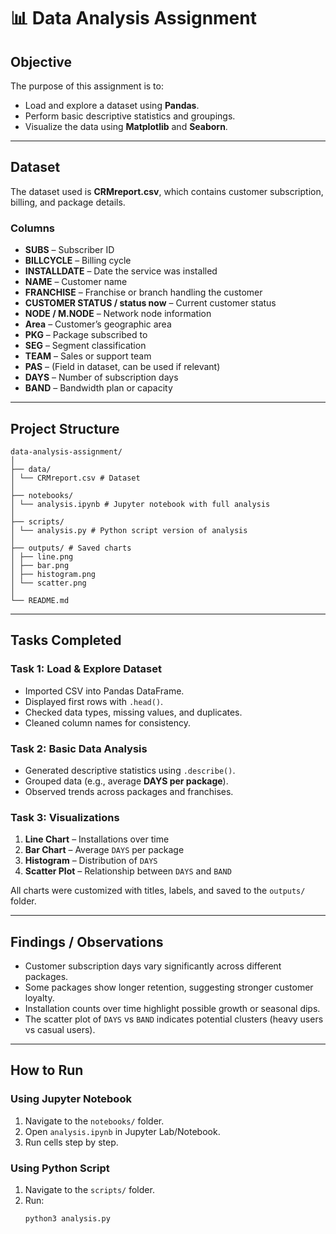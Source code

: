# 📊 Data Analysis Assignment

## Objective
The purpose of this assignment is to:
- Load and explore a dataset using **Pandas**.
- Perform basic descriptive statistics and groupings.
- Visualize the data using **Matplotlib** and **Seaborn**.

---

## Dataset
The dataset used is **CRMreport.csv**, which contains customer subscription, billing, and package details.

### Columns
- **SUBS** – Subscriber ID  
- **BILLCYCLE** – Billing cycle  
- **INSTALLDATE** – Date the service was installed  
- **NAME** – Customer name  
- **FRANCHISE** – Franchise or branch handling the customer  
- **CUSTOMER STATUS / status now** – Current customer status  
- **NODE / M.NODE** – Network node information  
- **Area** – Customer’s geographic area  
- **PKG** – Package subscribed to  
- **SEG** – Segment classification  
- **TEAM** – Sales or support team  
- **PAS** – (Field in dataset, can be used if relevant)  
- **DAYS** – Number of subscription days  
- **BAND** – Bandwidth plan or capacity  

---

## Project Structure
```
data-analysis-assignment/
│
├── data/
│ └── CRMreport.csv # Dataset
│
├── notebooks/
│ └── analysis.ipynb # Jupyter notebook with full analysis
│
├── scripts/
│ └── analysis.py # Python script version of analysis
│
├── outputs/ # Saved charts
│ ├── line.png
│ ├── bar.png
│ ├── histogram.png
│ └── scatter.png
│
└── README.md
```


---

## Tasks Completed

### Task 1: Load & Explore Dataset
- Imported CSV into Pandas DataFrame.
- Displayed first rows with `.head()`.
- Checked data types, missing values, and duplicates.
- Cleaned column names for consistency.

### Task 2: Basic Data Analysis
- Generated descriptive statistics using `.describe()`.
- Grouped data (e.g., average **DAYS per package**).
- Observed trends across packages and franchises.

### Task 3: Visualizations
1. **Line Chart** – Installations over time  
2. **Bar Chart** – Average `DAYS` per package  
3. **Histogram** – Distribution of `DAYS`  
4. **Scatter Plot** – Relationship between `DAYS` and `BAND`  

All charts were customized with titles, labels, and saved to the `outputs/` folder.

---

## Findings / Observations
- Customer subscription days vary significantly across different packages.  
- Some packages show longer retention, suggesting stronger customer loyalty.  
- Installation counts over time highlight possible growth or seasonal dips.  
- The scatter plot of `DAYS` vs `BAND` indicates potential clusters (heavy users vs casual users).  

---

## How to Run

### Using Jupyter Notebook
1. Navigate to the `notebooks/` folder.
2. Open `analysis.ipynb` in Jupyter Lab/Notebook.
3. Run cells step by step.

### Using Python Script
1. Navigate to the `scripts/` folder.
2. Run:
   ```bash
   python3 analysis.py
